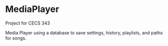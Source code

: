 # MediaPlayer
Project for CECS 343

Media Player using a database to save settings, history, playlists, and paths for songs.


